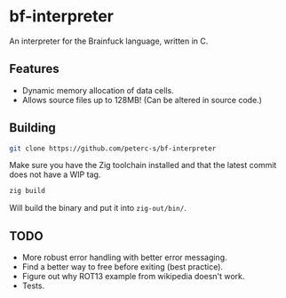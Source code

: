 # bf-interpreter
An interpreter for the Brainfuck language, written in C.

## Features
- Dynamic memory allocation of data cells.
- Allows source files up to 128MB! (Can be altered in source code.)

## Building
```bash
git clone https://github.com/peterc-s/bf-interpreter
```

Make sure you have the Zig toolchain installed and that the latest commit does not
have a WIP tag.

```bash
zig build
```

Will build the binary and put it into `zig-out/bin/`.

## TODO
- More robust error handling with better error messaging.
- Find a better way to free before exiting (best practice).
- Figure out why ROT13 example from wikipedia doesn't work.
- Tests.
